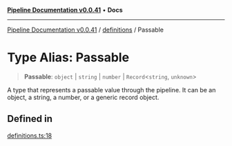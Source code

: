 [**Pipeline Documentation v0.0.41**](../../README.md) • **Docs**

***

[Pipeline Documentation v0.0.41](../../modules.md) / [definitions](../README.md) / Passable

# Type Alias: Passable

> **Passable**: `object` \| `string` \| `number` \| `Record`\<`string`, `unknown`\>

A type that represents a passable value through the pipeline.
It can be an object, a string, a number, or a generic record object.

## Defined in

[definitions.ts:18](https://github.com/stonemjs/pipeline/blob/cd2c1fe6f2982b63b3356203b0c87edf8640b155/src/definitions.ts#L18)
